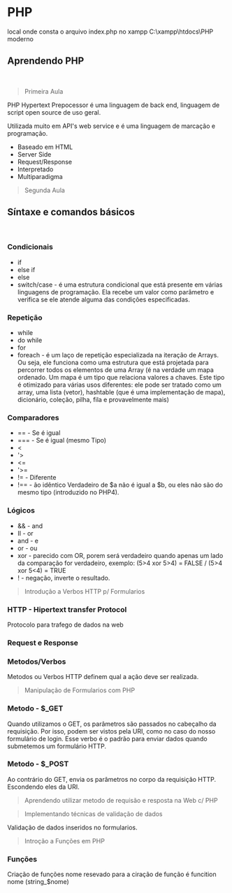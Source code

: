 # PHP

local onde consta o arquivo index.php no xampp
C:\xampp\htdocs\PHP moderno

## Aprendendo PHP
&nbsp;

> Primeira Aula

PHP Hypertext Prepocessor é uma linguagem de back end, linguagem de script open source de uso geral.

Utilizada muito em API's web service e é uma linguagem de marcação e programação.

* Baseado em HTML
* Server Side
* Request/Response
* Interpretado
* Multiparadigma

> Segunda Aula

## Síntaxe e comandos básicos
&nbsp;
### Condicionais
* if
* else if
* else
* switch/case - é uma estrutura condicional que está presente em várias linguagens de programação. Ela recebe um valor como parâmetro e verifica se ele atende alguma das condições especificadas.

### Repetição
* while
* do while
* for
* foreach - é um laço de repetição especializada na iteração de Arrays. Ou seja, ele funciona como uma estrutura que está projetada para percorrer todos os elementos de uma Array (é na verdade um mapa ordenado. Um mapa é um tipo que relaciona valores a chaves. Este tipo é otimizado para várias usos diferentes: ele pode ser tratado como um array, uma lista (vetor), hashtable (que é uma implementação de mapa), dicionário, coleção, pilha, fila e provavelmente mais)

### Comparadores
* == - Se é igual
* === - Se é igual (mesmo Tipo)
* <
* '>
* <=
* '>=
* != - Diferente
* !== - ão idêntico	Verdadeiro de $a não é igual a $b, ou eles não são do mesmo tipo (introduzido no PHP4).

### Lógicos

* && - and
* II - or
* and - e
* or - ou
* xor - parecido com OR, porem será verdadeiro quando apenas um lado da comparação for verdadeiro, exemplo: (5>4 xor 5>4) = FALSE / (5>4 xor 5<4) = TRUE
* ! - negação, inverte o resultado.

> Introdução a Verbos HTTP p/ Formularios

### HTTP - Hipertext transfer Protocol
Protocolo para trafego de dados na web

### Request e Response

### Metodos/Verbos
Metodos ou Verbos HTTP definem qual a ação deve ser realizada.

> Manipulação de Formularios com PHP

### Metodo - $_GET

Quando utilizamos o GET, os parâmetros são passados no cabeçalho da requisição.
Por isso, podem ser vistos pela URI, como no caso do nosso formulário de login.
Esse verbo é o padrão para enviar dados quando submetemos um formulário HTTP.

### Metodo - $_POST
Ao contrário do GET, envia os parâmetros no corpo da requisição HTTP. Escondendo eles da URI.

> Aprendendo utilizar metodo de requisão e resposta na Web c/ PHP

> Implementando técnicas de validação de dados

Validação de dados inseridos no formularios.

> Introção a Funções em PHP

### Funções

Criação de funções nome resevado para a ciração de função é funcition nome (string_$nome)
